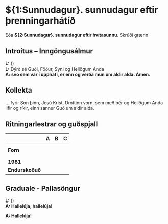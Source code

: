 # ${1:Sunnudagur}. sunnudagur eftir þrenningarhátíð 

Eða **${2:Sunnudagur}. sunnudagur eftir hvítasunnu**.
Skrúði grænn

## Introitus – Inngöngusálmur

**L:** ()  
**L:** Dýrð sé Guði, Föður, Syni og Heilögum Anda  
**A: svo sem var í upphafi, er enn og verða mun um aldir alda. Amen.**  

## Kollekta

... fyrir Son þinn, Jesú Krist, Drottinn vorn, sem með þér og Heilögum Anda lifir og ríkir, einn sannur Guð um aldir alda.

## Ritningarlestrar og guðspjall

| |**A**|**B**|**C**|
|:---|:---:|:---:|:---:|
|**Forn**| | <br><br> | <br><br> |
|**1981**| | | |
|**Endurskoðuð**| | | |

## Graduale - Pallasöngur

**L:** ()  
**A: Hallelúja, hallelúja!**    

**A: Hallelúja!**  
